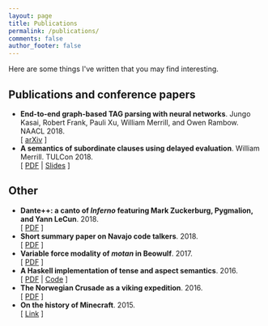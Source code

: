 ```yaml
---
layout: page
title: Publications
permalink: /publications/
comments: false
author_footer: false
---
```


Here are some things I've written that you may find interesting.

## Publications and conference papers

* **End-to-end graph-based TAG parsing with neural networks**. Jungo Kasai, Robert Frank, Pauli Xu, William Merrill, and Owen Rambow. NAACL 2018.  
\[ [arXiv](https://arxiv.org/abs/1804.06610) \]
* **A semantics of subordinate clauses using delayed evaluation**. William Merrill. TULCon 2018.  
\[ [PDF](/files/sense-abstraction/paper.pdf) | [Slides](/files/sense-abstraction/slides.pdf) \]

## Other
* **Dante++: a canto of _Inferno_ featuring Mark Zuckerburg, Pygmalion, and Yann LeCun**. 2018.  
\[ [PDF](/files/dantepp.pdf) \]
* **Short summary paper on Navajo code talkers**. 2018.  
\[ [PDF](/files/NavajoCodeTalkers.pdf) \]
* **Variable force modality of _motan_ in Beowulf**. 2017.  
\[ [PDF](https://ling.auf.net/lingbuzz/003541) \]
* **A Haskell implementation of tense and aspect semantics**. 2016.  
\[ [PDF](/files/tenses/Final_Project.pdf) | [Code](/files/tenses/tenses.zip) \]
* **The Norwegian Crusade as a viking expedition**. 2016.  
\[ [PDF](/files/Jorsalafari.pdf) \]
* **On the history of Minecraft**. 2015.  
\[ [Link](http://www.packerintersections.com/the-history-of-minecraft-how-a-swedish-indie-game-came-to-dominate-the-world.html) \]
